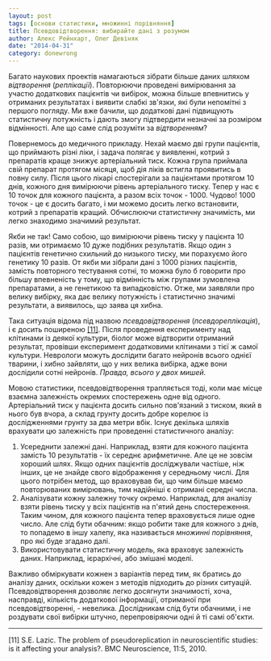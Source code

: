 ```yaml
---
layout: post
tags: [основи статистики, множинні порівняння]
title: Псевдовідтворення: вибирайте дані з розумом
author: Алекс Рейнхарт, Олег Девіняк
date: "2014-04-31" 
category: donewrong
---
```


Багато наукових проектів намагаються зібрати більше даних шляхом *відтворення* (*реплікації*). Повторюючи проведені вимірювання за участю додаткових пацієнтів чи вибірок, можна більше впевнитись у отриманих результатах і виявити слабкі зв'язки, які були непомітні з першого погляду. Ми вже бачили, що додаткові дані підвищують статистичну потужність і дають змогу підтвердити незначні за розміром відмінності. Але що саме слід розуміти за *відтворенням*?

Повернемось до медичного прикладу. Нехай маємо дві групи пацієнтів, що приймають різні ліки, і задача полягає у виявленні, котрий з препаратів краще знижує артеріальний тиск. Кожна група приймала свій препарат протягом місяця, щоб дія ліків встигла проявитись в повну силу. Після цього лікарі спостерігали за пацієнтами протягом 10 днів, кожного дня вимірюючи рівень артеріального тиску. Тепер у нас є 10 точок для кожного пацієнта, а разом всіх точок - 1000. Чудово! 1000 точок - це є досить багато, і ми можемо досить легко встановити, котрий з препаратів кращий. Обчислюючи статистичну значимість, ми легко знаходимо значимий результат.

Якби не так! Само собою, що вимірюючи рівень тиску у пацієнта 10 разів, ми отримаємо 10 дуже подібних результатів. Якщо один з пацієнтів генетично схильний до низького тиску, ми порахуємо його генетику 10 разів. От якби ми зібрали дані з 1000 різних пацієнтів, замість повторного тестування сотні, то можна було б говорити про більшу впевненість у тому, що відмінність між групами зумовлена препаратами, а не генетикою та випадковістю. Отже, ми заявляли про велику вибірку, яка дає велику потужність і статистично значимі результати, а виявилось, що заява ця хибна.

Така ситуація відома під назвою *псевдовідтворення* (*псевдореплікація*), і є досить поширеною <a href="#lazic">\[11\]</a>. Після проведення експерименту над клітинами із деякої культури, біолог може відтворити отриманий результат, провівши експеримент додатковими клітинами з тієї ж самої культури. Неврологи можуть дослідити багато нейронів всього однієї тварини, і хибно зайвляти, що у них велика вибірка, адже вони дослідили сотні нейронів. *Правда, всього у двох мишей*.

Мовою статистики, псевдовідтворення трапляється тоді, коли має місце взаємна залежність окремих спостережень одне від одного. Артеріальний тиск у пацієнта досить сильно пов'язаний з тиском, який в нього був вчора, а склад грунту досить добре корелює із дослідженнями грунту за два метри вбік. Існує декілька шляхів врахувати цю залежність при проведенні статистичного аналізу:

1. Усереднити залежні дані. Наприклад, взяти для кожного пацієнта замість 10 результатів - їх середнє арифметичне. Але це не зовсім хороший шлях. Якщо одних пацієнтів досліджували частіше, ніж інших, це не знайде свого відображення у середньому числі. Для цього потрібен метод, що враховував би, що чим більше маємо повторюваних вимірювань, тим надійніші є отримані середні числа.
2. Аналізувати кожну залежну точку окремо. Наприклад, для аналізу взяти рівень тиску у всіх пацієнтів на п'ятий день спостереження. Таким чином, для кожного пацієнта тепер враховується лише одне число. Але слід бути обачним: якщо робити таке для кожного з днів, то попадемо в іншу халепу, яка називається *множинні порівняння*, про які буде згадано далі.
3. Використовувати статистичну модель, яка враховує залежність даних. Наприклад, ієрархічні, або змішані моделі.

Важливо обміркувати кожнен з варіантів перед тим, як братись до аналізу даних, оскільки кожен з методів підходить до різних ситуацій. Псевдовідтворення дозволяє легко досягнути значимості, хоча, насправді, кількість додаткової інформації, отриманої при псевдовідтворенні, - невелика. Дослідникам слід бути обачними, і не роздувати свої вибірки штучно, перепровіряючи одні й ті самі об'єкти.
___

<div class="nohover">
<a name="lazic", id="anchor">[11] S.E. Lazic. The problem of pseudoreplication in neuroscientific studies: is it affecting your analysis?. BMC Neuroscience, 11:5, 2010. </a>
</div>
